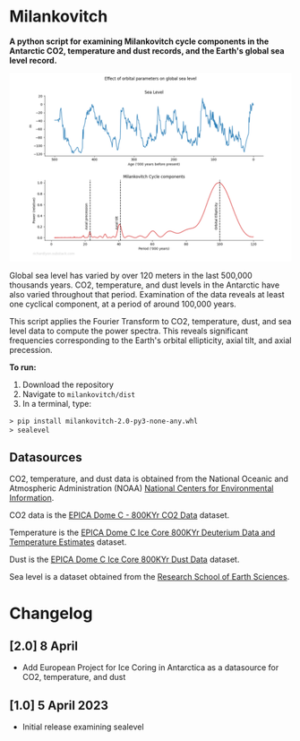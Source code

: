 # Milankovitch

**A python script for examining Milankovitch cycle components in the Antarctic CO2, temperature and dust records, and
the Earth's global sea level record.**

![output](plots/sealevel.png)

Global sea level has varied by over 120 meters in the last 500,000 thousands years. CO2, temperature, and dust levels in
the Antarctic have also varied throughout that period. Examination of the data reveals at least one cyclical component,
at a period of around 100,000 years.

This script applies the Fourier Transform to CO2, temperature, dust, and sea level data to compute the power spectra.
This reveals significant frequencies corresponding to the Earth's orbital ellipticity, axial tilt, and axial precession.

**To run:**

1. Download the repository
2. Navigate to `milankovitch/dist`
3. In a terminal, type:

```
> pip install milankovitch-2.0-py3-none-any.whl
> sealevel
```

## Datasources

CO2, temperature, and dust data is obtained from the National Oceanic and Atmospheric Administration (NOAA) [National
Centers for Environmental Information](https://www.ncei.noaa.gov/access/paleo-search/).

CO2 data is
the [EPICA Dome C - 800KYr CO2 Data](https://www.ncei.noaa.gov/pub/data/paleo/icecore/antarctica/epica_domec/vostok-edc3-co2-2008-noaa.txt)
dataset.

Temperature is
the [EPICA Dome C Ice Core 800KYr Deuterium Data and Temperature Estimates](https://www.ncei.noaa.gov/pub/data/paleo/icecore/antarctica/epica_domec/edc3deuttemp2007.txt)
dataset.

Dust is
the [EPICA Dome C Ice Core 800KYr Dust Data](https://www.ncei.noaa.gov/pub/data/paleo/icecore/antarctica/epica_domec/edc-dust2008.txt)
dataset.

Sea level is a dataset obtained from
the  [Research School of Earth Sciences](https://github.com/ANU-RSES-Education/EMSC-4033/tree/master/Notebooks/StepByStep/Ex17).

# Changelog

## [2.0] 8 April

- Add European Project for Ice Coring in Antarctica as a datasource for CO2, temperature, and dust

## [1.0] 5 April 2023

- Initial release examining sealevel